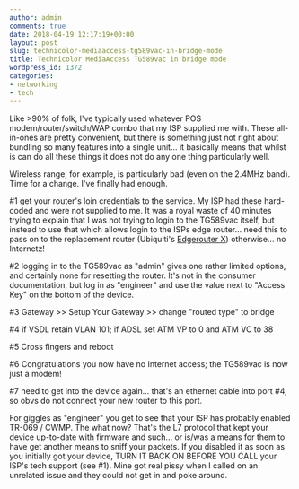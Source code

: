 ```yaml
---
author: admin
comments: true
date: 2018-04-19 12:17:19+00:00
layout: post
slug: technicolor-mediaaccess-tg589vac-in-bridge-mode
title: Technicolor MediaAccess TG589vac in bridge mode
wordpress_id: 1372
categories:
- networking
- tech
---
```


Like >90% of folk, I've typically used whatever POS modem/router/switch/WAP combo that my ISP supplied me with. These all-in-ones are pretty convenient, but there is something just not right about bundling so many features into a single unit... it basically means that whilst is can do all these things it does not do any one thing particularly well.

Wireless range, for example, is particularly bad (even on the 2.4MHz band). Time for a change. I've finally had enough.

#1 get your router's loin credentials to the service. My ISP had these hard-coded and were not supplied to me. It was a royal waste of 40 minutes trying to explain that I was not trying to login to the TG589vac itself, but instead to use that which allows login to the ISPs edge router... need this to pass on to the replacement router (Ubiquiti's [Edgerouter X](https://www.ubnt.com/edgemax/edgerouter-x/)) otherwise... no Internetz!

#2 logging in to the TG589vac as "admin" gives one rather limited options, and certainly none for resetting the router. It's not in the consumer documentation, but log in as "engineer" and use the value next to "Access Key" on the bottom of the device.

#3 Gateway >> Setup Your Gateway >> change "routed type" to bridge

#4 if VSDL retain VLAN 101; if ADSL set ATM VP to 0 and ATM VC to 38

#5 Cross fingers and reboot

#6 Congratulations you now have no Internet access; the TG589vac is now just a modem!

#7 need to get into the device again... that's an ethernet cable into port #4, so obvs do not connect your new router to this port.

For giggles as "engineer" you get to see that your ISP has probably enabled TR-069 / CWMP. The what now? That's the L7 protocol that kept your device up-to-date with firmware and such... or is/was a means for them to have get another means to sniff your packets. If you disabled it as soon as you initially got your device, TURN IT BACK ON BEFORE YOU CALL your ISP's tech support (see #1).  Mine got real pissy when I called on an unrelated issue and they could not get in and poke around.
